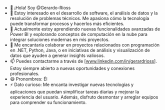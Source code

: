 - 👋 ¡Hola! Soy @Gerardo-Rioss  
- 👀 Estoy interesado en el desarrollo de software, el análisis de datos y la resolución de problemas técnicos. Me apasiona cómo la tecnología puede transformar procesos y hacerlos más eficientes.  
- 🌱 Actualmente estoy aprendiendo nuevas funcionalidades avanzadas de Power BI y explorando conceptos de computación en la nube para integrar soluciones modernas en mis proyectos.  
- 💞️ Me encantaría colaborar en proyectos relacionados con programación en .NET, Python, Java, o en iniciativas de análisis y visualización de datos que ayuden a generar insights valiosos.  
- 📫 Puedes contactarme a través de [www.linkedin.com/in/gerardrioss]. Estoy siempre abierto a nuevas oportunidades y conexiones profesionales.  
- 😄 Pronombres: Él  
- ⚡ Dato curioso: Me encanta investigar nuevas tecnologías y aplicaciones que puedan simplificar tareas diarias y mejorar la experiencia del usuario. Además, disfruto desmontar y arreglar equipos para comprender su funcionamiento.  

